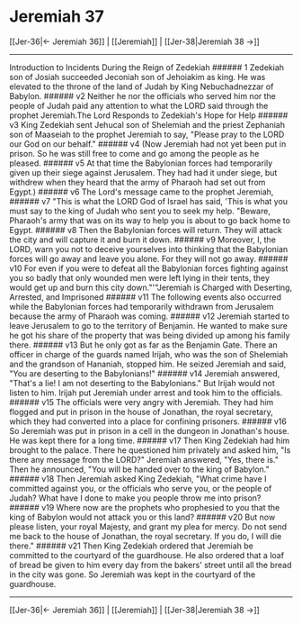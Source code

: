 # Jeremiah 37

[[Jer-36|← Jeremiah 36]] | [[Jeremiah]] | [[Jer-38|Jeremiah 38 →]]
***

Introduction to Incidents During the Reign of Zedekiah ###### 1 Zedekiah son of Josiah succeeded Jeconiah son of Jehoiakim as king. He was elevated to the throne of the land of Judah by King Nebuchadnezzar of Babylon. ###### v2 Neither he nor the officials who served him nor the people of Judah paid any attention to what the LORD said through the prophet Jeremiah.The Lord Responds to Zedekiah's Hope for Help ###### v3 King Zedekiah sent Jehucal son of Shelemiah and the priest Zephaniah son of Maaseiah to the prophet Jeremiah to say, "Please pray to the LORD our God on our behalf." ###### v4 (Now Jeremiah had not yet been put in prison. So he was still free to come and go among the people as he pleased. ###### v5 At that time the Babylonian forces had temporarily given up their siege against Jerusalem. They had had it under siege, but withdrew when they heard that the army of Pharaoh had set out from Egypt.) ###### v6 The Lord's message came to the prophet Jeremiah, ###### v7 "This is what the LORD God of Israel has said, 'This is what you must say to the king of Judah who sent you to seek my help. "Beware, Pharaoh's army that was on its way to help you is about to go back home to Egypt. ###### v8 Then the Babylonian forces will return. They will attack the city and will capture it and burn it down. ###### v9 Moreover, I, the LORD, warn you not to deceive yourselves into thinking that the Babylonian forces will go away and leave you alone. For they will not go away. ###### v10 For even if you were to defeat all the Babylonian forces fighting against you so badly that only wounded men were left lying in their tents, they would get up and burn this city down."'"Jeremiah is Charged with Deserting, Arrested, and Imprisoned ###### v11 The following events also occurred while the Babylonian forces had temporarily withdrawn from Jerusalem because the army of Pharaoh was coming. ###### v12 Jeremiah started to leave Jerusalem to go to the territory of Benjamin. He wanted to make sure he got his share of the property that was being divided up among his family there. ###### v13 But he only got as far as the Benjamin Gate. There an officer in charge of the guards named Irijah, who was the son of Shelemiah and the grandson of Hananiah, stopped him. He seized Jeremiah and said, "You are deserting to the Babylonians!" ###### v14 Jeremiah answered, "That's a lie! I am not deserting to the Babylonians." But Irijah would not listen to him. Irijah put Jeremiah under arrest and took him to the officials. ###### v15 The officials were very angry with Jeremiah. They had him flogged and put in prison in the house of Jonathan, the royal secretary, which they had converted into a place for confining prisoners. ###### v16 So Jeremiah was put in prison in a cell in the dungeon in Jonathan's house. He was kept there for a long time. ###### v17 Then King Zedekiah had him brought to the palace. There he questioned him privately and asked him, "Is there any message from the LORD?" Jeremiah answered, "Yes, there is." Then he announced, "You will be handed over to the king of Babylon." ###### v18 Then Jeremiah asked King Zedekiah, "What crime have I committed against you, or the officials who serve you, or the people of Judah? What have I done to make you people throw me into prison? ###### v19 Where now are the prophets who prophesied to you that the king of Babylon would not attack you or this land? ###### v20 But now please listen, your royal Majesty, and grant my plea for mercy. Do not send me back to the house of Jonathan, the royal secretary. If you do, I will die there." ###### v21 Then King Zedekiah ordered that Jeremiah be committed to the courtyard of the guardhouse. He also ordered that a loaf of bread be given to him every day from the bakers' street until all the bread in the city was gone. So Jeremiah was kept in the courtyard of the guardhouse.

***
[[Jer-36|← Jeremiah 36]] | [[Jeremiah]] | [[Jer-38|Jeremiah 38 →]]
